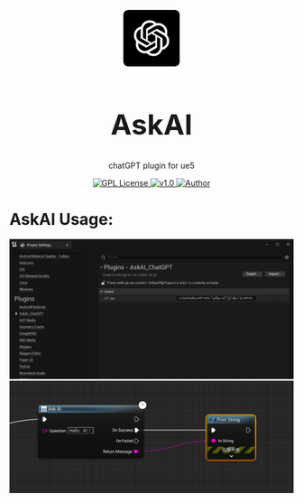 
<p align="center">
<img src="./AskAI/Resources/Icon128.png" width="100px"></img>
</p>
<h1 align="center" style="font-size:50px;font-weight:bold">AskAI</h1>
<p align="center">chatGPT plugin for ue5</p>
<p align="center">
    <a href="https://github.com/">
        <img src="https://img.shields.io/badge/license-Apach-blue" alt="GPL License" />
    </a>
    <a href="">
        <img src="https://img.shields.io/badge/version-v1.0-green" alt="v1.0">
    </a> 
    <a href="https://github.com/BruceAKABear">
        <img src="https://img.shields.io/badge/author-hotMonk-blueviolet" alt="Author">
    </a>
</p>



# AskAI Usage:
<img src="./AskAI/Resources/config.png" width="600px"></img>
<br>
<img src="./AskAI/Resources/use.png" width="600px"></img>
